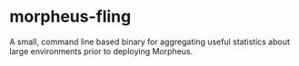# morpheus-fling

A small, command line based binary for aggregating useful statistics about large environments prior to deploying Morpheus.
